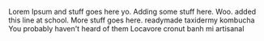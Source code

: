 Lorem Ipsum and stuff goes here yo.
Adding some stuff here. Woo.
added this line at school.
More stuff goes here.
readymade taxidermy kombucha 
You probably haven't heard of them
Locavore cronut banh mi artisanal
